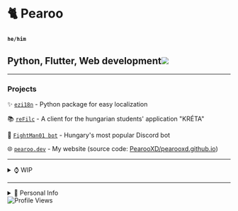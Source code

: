 # 🐈 Pearoo
### <sup>`he/him`</sup>
## Python, Flutter, Web development![](https://hit.yhype.me/github/profile?user_id=63553775)
------
### Projects

✨ [`ezi18n`](https://pypi.org/project/ezi18n) - Python package for easy localization

📚 [`reFilc`](https://refilc.hu/) - A client for the hungarian students' application "KRÉTA"

🤖 [`FightMan01 bot`](https://fightman01bot.hu/) - Hungary's most popular Discord bot

🌐 [`pearoo.dev`](https://pearoo.dev/) - My website (source code: [PearooXD/pearooxd.github.io](https://github.com/PearooXD/pearooxd.github.io))

------
<details>
  <summary>⌚ WIP</summary>
<sup>(some projects I'm working on behind the scenes)</sup>

## Codename: Lumin
- Refactoring the code of Hungary's most popular bot and making a localized international version

## Youtube
- [`Link`](https://youtube.com/Pearoo)
</details>

-------
<details>
  <summary>👤 Personal Info</summary>

👋 My name is **Dominik**, I'm a Hungarian high school student, learning software development.

📍 I live in **Budapest**, the capital of Hungary.

💬 I speak **English** as a second language, and I want to learn how to speak Russian, Polish, German and Japanese in the future.

🤔 You might know me from Discord, as I'm active in Sound's World, and I was active in No Text To Speech's server.
</details>
<img src="https://komarev.com/ghpvc/?username=pearooxd&color=red" alt="Profile Views">
